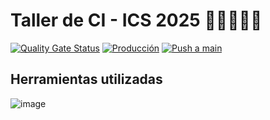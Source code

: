 # Taller de CI - ICS 2025 🚀🚀🚀🚀🚀
[![Quality Gate Status](https://sonarcloud.io/api/project_badges/measure?project=tomas-lp_ics25-tallercicd&metric=alert_status)](https://sonarcloud.io/summary/new_code?id=tomas-lp_ics25-tallercicd)
[![Producción](https://github.com/tomas-lp/ics25-tallercicd/actions/workflows/productiondeploy.yml/badge.svg)](https://github.com/tomas-lp/ics25-tallercicd/actions/workflows/productiondeploy.yml)
[![Push a main](https://github.com/tomas-lp/ics25-tallercicd/actions/workflows/mainworkflow.yml/badge.svg)](https://github.com/tomas-lp/ics25-tallercicd/actions/workflows/mainworkflow.yml)

## Herramientas utilizadas
![image](https://github.com/user-attachments/assets/bd199fdf-7f5e-49e7-83e4-1b654be7a011)
